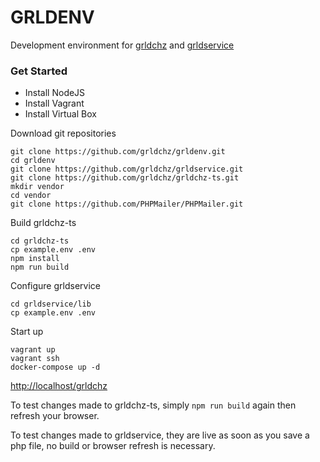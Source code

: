 # GRLDENV

Development environment for [grldchz](https://github.com/grldchz/grldchz-ts) and [grldservice](https://github.com/grldchz/grldservice)

### Get Started

* Install NodeJS
* Install Vagrant
* Install Virtual Box

Download git repositories

```
git clone https://github.com/grldchz/grldenv.git
cd grldenv
git clone https://github.com/grldchz/grldservice.git
git clone https://github.com/grldchz/grldchz-ts.git
mkdir vendor
cd vendor
git clone https://github.com/PHPMailer/PHPMailer.git
```

Build grldchz-ts

```
cd grldchz-ts
cp example.env .env
npm install
npm run build
```

Configure grldservice

```
cd grldservice/lib
cp example.env .env
```

Start up

```
vagrant up
vagrant ssh
docker-compose up -d
```

[http://localhost/grldchz](http://localhost/grldchz)

To test changes made to grldchz-ts, simply `npm run build` again then refresh your browser.

To test changes made to grldservice, they are live as soon as you save a php file, no build or browser refresh is necessary.